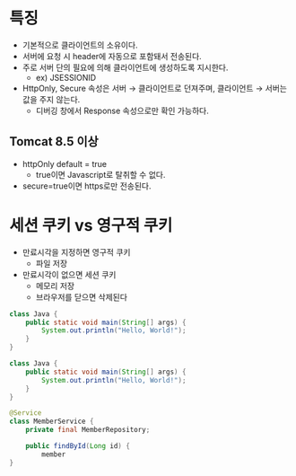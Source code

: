 # 특징
- 기본적으로 클라이언트의 소유이다.
- 서버에 요청 시 header에 자동으로 포함돼서 전송된다.
- 주로 서버 단의 필요에 의해 클라이언트에 생성하도록 지시한다.
    - ex) JSESSIONID
- HttpOnly, Secure 속성은 서버 → 클라이언트로 던져주며, 클라이언트 → 서버는 값을 주지 않는다.
    - 디버깅 창에서 Response 속성으로만 확인 가능하다.

## Tomcat 8.5 이상

- httpOnly default = true
    - true이면 Javascript로 탈취할 수 없다.
- secure=true이면 https로만 전송된다.

# 세션 쿠키 vs 영구적 쿠키

- 만료시각을 지정하면 영구적 쿠키
    - 파일 저장
- 만료시각이 없으면 세션 쿠키
    - 메모리 저장
    - 브라우저를 닫으면 삭제된다

```java
class Java {
    public static void main(String[] args) {
        System.out.println("Hello, World!");
    }
}
```

```java
class Java {
    public static void main(String[] args) {
        System.out.println("Hello, World!");
    }
}
```

```java
@Service
class MemberService {
    private final MemberRepository;

    public findById(Long id) {
        member
}
```